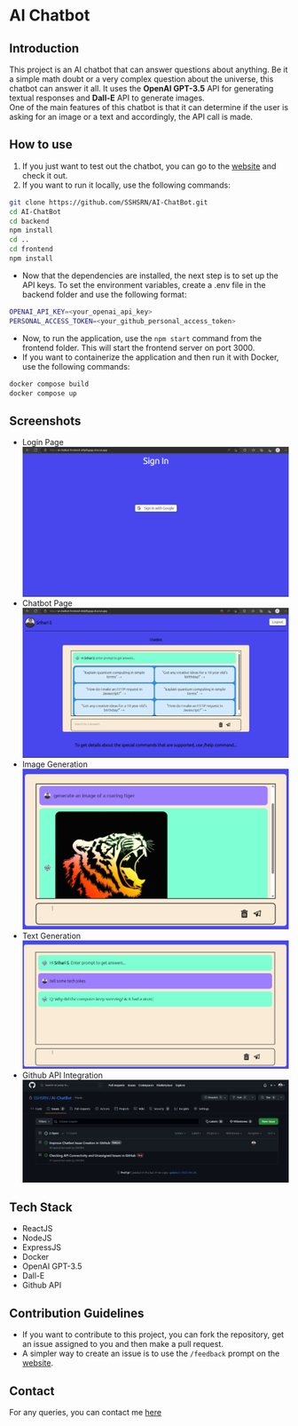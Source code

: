 # AI Chatbot
## Introduction
This project is an AI chatbot that can answer questions about anything. Be it a simple math doubt or a very complex question about the universe, this chatbot can answer it all. It uses the <strong>OpenAI GPT-3.5</strong> API for generating textual responses and <strong>Dall-E</strong> API to generate images.<br>One of the main features of this chatbot is that it can determine if the user is asking for an image or a text and accordingly, the API call is made.

## How to use
1. If you just want to test out the chatbot, you can go to the [website](https://ai-chatbot-frontend-vbtjd5yyqq-el.a.run.app/) and check it out.
2. If you want to run it locally, use the following commands:
```bash
git clone https://github.com/SSHSRN/AI-ChatBot.git
cd AI-ChatBot
cd backend
npm install
cd ..
cd frontend
npm install
```
* Now that the dependencies are installed, the next step is to set up the API keys. To set the environment variables, create a .env file in the backend folder and use the following format:
```bash
OPENAI_API_KEY=<your_openai_api_key>
PERSONAL_ACCESS_TOKEN=<your_github_personal_access_token>
```
* Now, to run the application, use the `npm start` command from the frontend folder. This will start the frontend server on port 3000.
* If you want to containerize the application and then run it with Docker, use the following commands:
```bash
docker compose build
docker compose up
```

## Screenshots
* Login Page<br>
![Login Page](assets/1.png)
* Chatbot Page<br>
![Chatbot Page](assets/2.png)
* Image Generation<br>
![Image Generation](assets/3.png)
* Text Generation<br>
![Text Generation](assets/4.png)
* Github API Integration<br>
![Github API Integration](assets/5.png)

## Tech Stack
* ReactJS
* NodeJS
* ExpressJS
* Docker
* OpenAI GPT-3.5
* Dall-E
* Github API

## Contribution Guidelines
* If you want to contribute to this project, you can fork the repository, get an issue assigned to you and then make a pull request.
* A simpler way to create an issue is to use the `/feedback` prompt on the [website](https://ai-chatbot-frontend-vbtjd5yyqq-el.a.run.app/).

## Contact
For any queries, you can contact me [here](https://www.linkedin.com/in/sshsrn/)